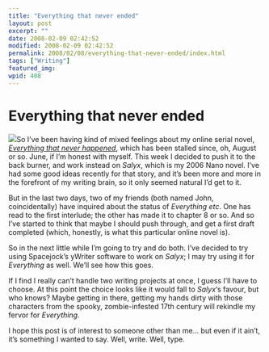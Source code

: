 ```yaml
---
title: "Everything that never ended"
layout: post
excerpt: ""
date: 2008-02-09 02:42:52
modified: 2008-02-09 02:42:52
permalink: 2008/02/08/everything-that-never-ended/index.html
tags: ["Writing"]
featured_img: 
wpid: 408
---
```


# Everything that never ended

![](http://www.hbc.com/hbcheritage/images/content/Lords-Nonsuch.jpg)So I’ve been having kind of mixed feelings about my online serial novel, [*Everything that never happened*](/everything/), which has been stalled since, oh, August or so. June, if I’m honest with myself. This week I decided to push it to the back burner, and work instead on *Salyx*, which is my 2006 Nano novel. I’ve had some good ideas recently for that story, and it’s been more and more in the forefront of my writing brain, so it only seemed natural I’d get to it.

But in the last two days, two of my friends (both named John, coincidentally) have inquired about the status of *Everything etc*. One has read to the first interlude; the other has made it to chapter 8 or so. And so I’ve started to think that maybe I should push through, and get a first draft completed (which, honestly, is what this particular online novel is).

So in the next little while I’m going to try and do both. I’ve decided to try using Spacejock’s yWriter software to work on *Salyx*; I may try using it for *Everything* as well. We’ll see how this goes.

If I find I really can’t handle two writing projects at once, I guess I’ll have to choose. At this point the choice looks like it would fall to *Salyx*‘s favour, but who knows? Maybe getting in there, getting my hands dirty with those characters from the spooky, zombie-infested 17th century will rekindle my fervor for *Everything*.

I hope this post is of interest to someone other than me… but even if it ain’t, it’s something I wanted to say. Well, write. Well, type.